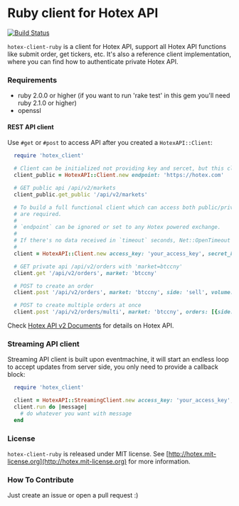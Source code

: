 Ruby client for Hotex API
==========================

[![Build Status](https://travis-ci.org/hotex/hotex-client-ruby.png?branch=master)](https://travis-ci.org/hotex/hotex-client-ruby)

`hotex-client-ruby` is a client for Hotex API, support all Hotex API functions like submit order, get tickers, etc. It's also a reference client implementation, where you can find how to authenticate private Hotex API.

### Requirements ###

* ruby 2.0.0 or higher (if you want to run 'rake test' in this gem you'll need ruby 2.1.0 or higher)
* openssl

#### REST API client ####

Use `#get` or `#post` to access API after you created a `HotexAPI::Client`:

```ruby
  require 'hotex_client'

  # Client can be initialized not providing key and sercet, but this client can only access public APIs
  client_public = HotexAPI::Client.new endpoint: 'https://hotex.com'

  # GET public api /api/v2/markets
  client_public.get_public '/api/v2/markets'

  # To build a full functional client which can access both public/private api, access_key/secret_key
  # are required.
  #
  # `endpoint` can be ignored or set to any Hotex powered exchange.
  #
  # If there's no data received in `timeout` seconds, Net::OpenTimeout will be raised. Default to 60.
  #
  client = HotexAPI::Client.new access_key: 'your_access_key', secret_key: 'your_secret_key', endpoint: 'https://hotex.com', timeout: 60

  # GET private api /api/v2/orders with 'market=btccny'
  client.get '/api/v2/orders', market: 'btccny'

  # POST to create an order
  client.post '/api/v2/orders', market: 'btccny', side: 'sell', volume: '0.11', price: '2955.0'

  # POST to create multiple orders at once
  client.post '/api/v2/orders/multi', market: 'btccny', orders: [{side: 'buy', volume: '0.15', price: '2955.0'}, {side: 'sell', volume: '0.16', price: '2956'}]
```

Check [Hotex API v2 Documents](https://hotex.com/documents/api_v2) for details on Hotex API.

### Streaming API client ###

Streaming API client is built upon eventmachine, it will start an endless loop to accept updates from server side, you only need to provide a callback block:

```ruby
  require 'hotex_client'

  client = HotexAPI::StreamingClient.new access_key: 'your_access_key', secret_key: 'your_secret_key', endpoint: 'wss://hotex.com:8080'
  client.run do |message|
    # do whatever you want with message
  end
```

### License ###

`hotex-client-ruby` is released under MIT license. See [http://hotex.mit-license.org](http://hotex.mit-license.org) for more information.

### How To Contribute ###

Just create an issue or open a pull request :)
